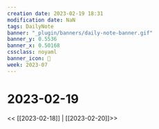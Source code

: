 ```yaml
---
creation date: 2023-02-19 18:31
modification date: NaN
tags: DailyNote
banner: "_plugin/banners/daily-note-banner.gif"
banner_y: 0.5536
banner_x: 0.50168
cssclass: noyaml
banner_icon: 💌
week: 2023-07
---
```


# 2023-02-19

<< [[2023-02-18]] | [[2023-02-20]]>>

